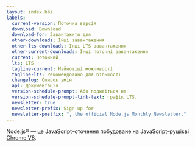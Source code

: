 ```yaml
---
layout: index.hbs
labels:
  current-version: Поточна версія
  download: Download
  download-for: Завантажити для
  other-downloads: Інші завантаження
  other-lts-downloads: Інші LTS завантаження
  other-current-downloads: Інші поточні завантаження
  current: Поточний
  lts: LTS
  tagline-current: Найновіші можливості
  tagline-lts: Рекомендовано для більшості
  changelog: Список змін
  api: Документація
  version-schedule-prompt: Або подивіться на
  version-schedule-prompt-link-text: графік LTS.
  newsletter: true
  newsletter-prefix: Sign up for
  newsletter-postfix: ", the official Node.js Monthly Newsletter."
---
```


Node.js® — це JavaScript–оточення побудоване на JavaScript–рушієві [Chrome V8](https://v8.dev/).
